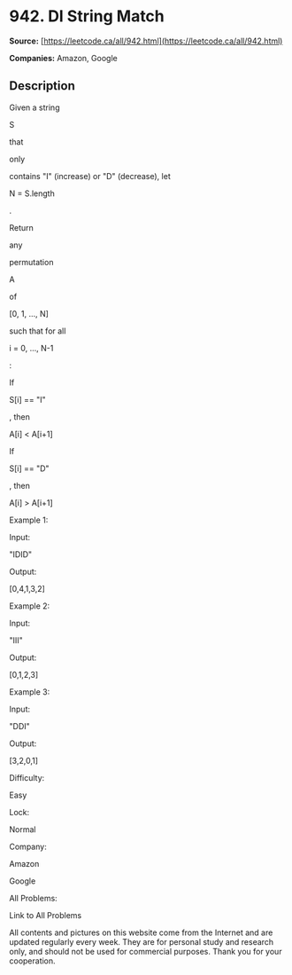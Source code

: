 # 942. DI String Match

**Source:** [https://leetcode.ca/all/942.html](https://leetcode.ca/all/942.html)

**Companies:** Amazon, Google

## Description

Given a string

S

that

only

contains "I" (increase) or
        "D" (decrease), let

N = S.length

.

Return

any

permutation

A

of

[0, 1, ..., N]

such
        that for all

i = 0, ..., N-1

:

If

S[i] == "I"

, then

A[i] < A[i+1]

If

S[i] == "D"

, then

A[i] > A[i+1]

Example 1:

Input:

"IDID"

Output:

[0,4,1,3,2]

Example 2:

Input:

"III"

Output:

[0,1,2,3]

Example 3:

Input:

"DDI"

Output:

[3,2,0,1]

Difficulty:

Easy

Lock:

Normal

Company:

Amazon

Google

All Problems:

Link to All Problems

All contents and pictures on this website come from the Internet and are updated regularly every week. They are for personal study and research only, and should not be used for commercial purposes. Thank you for your cooperation.

